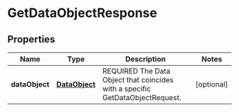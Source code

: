 
# GetDataObjectResponse

## Properties
Name | Type | Description | Notes
------------ | ------------- | ------------- | -------------
**dataObject** | [**DataObject**](DataObject.md) | REQUIRED The Data Object that coincides with a specific GetDataObjectRequest. |  [optional]



